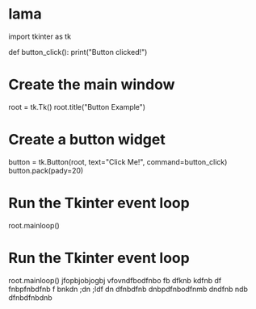 # lama
import tkinter as tk

def button_click():
    print("Button clicked!")

# Create the main window
root = tk.Tk()
root.title("Button Example")

# Create a button widget
button = tk.Button(root, text="Click Me!", command=button_click)
button.pack(pady=20)

# Run the Tkinter event loop
root.mainloop()
# Run the Tkinter event loop
root.mainloop()
jfopbjobjogbj
vfovndfbodfnbo
fb dfknb kdfnb df
fnbpfnbdfnb
f bnkdn ;dn ;ldf
dn dfnbdfnb 
dnbpdfnbodfnmb
dndfnb ndb 
dfnbdfnbdnb 
